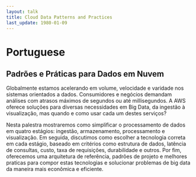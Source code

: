 ```yaml
---
layout: talk
title: Cloud Data Patterns and Practices
last_update: 1980-01-09
---
```

# Portuguese

## Padrões e Práticas para Dados em Nuvem

Globalmente estamos acelerando em volume, velocidade e varidade nos sistemas orientados a dados. Consumidores e negócios demandam análises com atrasos máximos de segundos ou até millisegundos. A AWS oferece soluções para diversas necessidades em Big Data, da ingestão à visualização, mas quando e como usar cada um destes serviços?

Nesta palestra mostraremos como simplificar o processamento de dados em quatro estágios: ingestão, armazenamento, processamento e visualização. Em seguida, discutimos como escolher a tecnologia correta em cada estágio, baseado em critérios como estrutura de dados, latência de consultas, custo, taxa de requisições, durabilidade e outros. Por fim, oferecemos uma arquitetura de referência, padrões de projeto e melhores praticas para compor estas tecnologias e solucionar problemas de big data da maneira mais econômica e eficiente.
